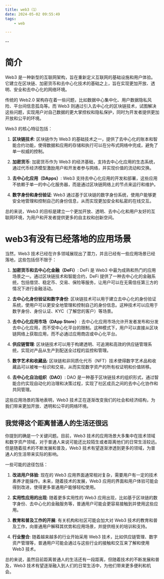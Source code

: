 ```yaml
---
title: web3（1）
date: 2024-05-02 09:55:49
tags:
	- web

---
```


--

# 简介

Web3 是一种新型的互联网架构，旨在重新定义互联网的基础设施和用户体验。它建立在区块链、加密货币和去中心化技术的基础之上，旨在实现更加开放、透明、安全和去中心化的网络环境。

传统的 Web2.0 架构存在着一些问题，比如数据中心集中化、用户数据隐私风险、平台间信息孤岛等。而 Web3 则通过引入去中心化的区块链技术，试图解决这些问题，实现用户对自己数据的更大掌控权和隐私保护，同时为开发者提供更加开放和公平的环境。

Web3 的核心特征包括：

1. **区块链技术**: 区块链作为 Web3 的基础技术之一，提供了去中心化的账本和智能合约功能，使得数据和应用的存储和执行可以在分布式网络中完成，避免了单一权威的控制。

2. **加密货币**: 加密货币作为 Web3 的经济基础，支持去中心化应用的生态系统，通过代币经济模型激励用户和开发者参与网络，并实现价值的流动和交换。

3. **去中心化应用（DApps）**: Web3 支持去中心化应用的开发和部署，这些应用不依赖于单一的中心化服务器，而是通过区块链网络上的节点来运行和维护。

4. **数字身份和身份验证**: Web3 通过基于区块链的数字身份系统，使用户能够更安全地管理和控制自己的身份信息，从而实现更加安全和私密的在线交互。

总的来说，Web3 的目标是建立一个更加开放、透明、去中心化和用户友好的互联网环境，为用户和开发者提供更多的自主权和创新空间。

# web3有没有已经落地的应用场景

当然，Web3 技术已经在许多领域展现出了潜力，并且已经有一些应用场景已经落地，这些包括但不限于：

1. **加密货币和去中心化金融（DeFi）**: DeFi 是 Web3 中最为成熟和热门的应用场景之一。通过区块链技术和智能合约，DeFi 提供了一种去中心化的金融系统，包括借贷、稳定币、交易、保险等服务，让用户可以在无需信任第三方的情况下进行金融活动。

2. **去中心化身份验证和数字身份**: 区块链技术可以用于建立去中心化的身份验证系统，使用户可以更安全地管理和控制自己的身份信息。这种技术可以应用于数字身份、身份认证、KYC（了解您的客户）等场景。

3. **去中心化应用市场（DApp Store）**: 去中心化应用市场允许开发者发布和分发去中心化应用，而不受中心化平台的限制。这种模式下，用户可以直接从区块链网络上获取应用，而不必通过应用商店或中心化平台。

4. **供应链管理**: 区块链技术可以用于构建透明、可追溯和高效的供应链管理系统，实现对产品从生产到配送全过程的监控和管理。

5. **数字艺术和收藏品**: 区块链和非同质化代币（NFT）技术使得数字艺术品和收藏品可以被唯一标识和交易，从而实现数字资产的所有权证明和价值转移。

6. **去中心化自治组织（DAO）**: DAO 是一种基于区块链技术的组织形式，通过智能合约实现自动化的治理和决策过程，实现了社区成员之间的去中心化协作和共同管理。

这些应用场景的落地表明，Web3 技术正在逐渐改变我们的社会和经济结构，为我们带来更加开放、透明和公平的网络环境。

## 我觉得这个距离普通人的生活还很远

你提到的确是一个关键问题。目前，Web3 技术的应用场景大多集中在技术领域和数字资产领域，对于普通人来说可能还比较陌生或者距离他们的日常生活较远。但是随着技术的不断发展和普及，Web3 技术有望逐渐渗透到更多的领域，为普通人的生活带来实际的影响。

一些可能的途径包括：

1. **改进用户体验**: 现在的 Web3 应用界面通常相对复杂，需要用户有一定的技术素养才能操作。未来，随着技术的发展，Web3 应用的界面和用户体验可能会得到改进，使得更多普通用户能够轻松使用。

2. **实用性应用的出现**: 随着更多实用性的 Web3 应用出现，比如基于区块链的数字身份、去中心化的金融服务等，普通用户可能会更容易接触到并使用这些应用。

3. **教育和普及工作的开展**: 有关机构和社区可能会加大对 Web3 技术的教育和普及工作，向普通用户解释其优势和应用场景，并提供相关的培训和支持。

4. **行业整合**: 随着越来越多的行业开始采用 Web3 技术，比如供应链管理、数字资产管理等，普通用户可能会通过与这些行业的接触和交互来了解和使用 Web3 技术。

总的来说，虽然目前距离普通人的生活还有一段距离，但随着技术的不断发展和普及，Web3 技术有望逐渐融入到人们的日常生活中，为他们带来更多便利和机会。